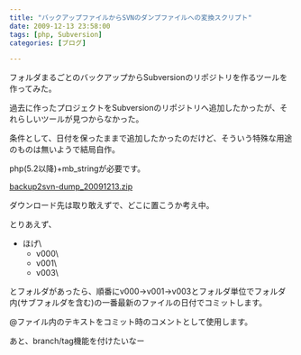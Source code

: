 ```yaml
---
title: "バックアップファイルからSVNのダンプファイルへの変換スクリプト"
date: 2009-12-13 23:58:00
tags: [php, Subversion]
categories: [ブログ]

---
```


フォルダまるごとのバックアップからSubversionのリポジトリを作るツールを作ってみた。

過去に作ったプロジェクトをSubversionのリポジトリへ追加したかったが、それらしいツールが見つからなかった。

条件として、日付を保ったままで追加したかったのだけど、そういう特殊な用途のものは無いようで結局自作。

php(5.2以降)+mb_stringが必要です。

[backup2svn-dump_20091213.zip][1]

 [1]: /files/backup2svn-dump_20091213.zip

ダウンロード先は取り敢えずで、どこに置こうか考え中。

とりあえず、

  * ほげ\
      * v000\
      * v001\
      * v003\

とフォルダがあったら、順番にv000→v001→v003とフォルダ単位でフォルダ内(サブフォルダを含む)の一番最新のファイルの日付でコミットします。

@ファイル内のテキストをコミット時のコメントとして使用します。

あと、branch/tag機能を付けたいなー
